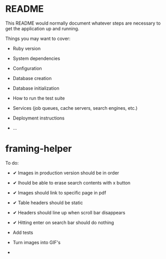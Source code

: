# README

This README would normally document whatever steps are necessary to get the
application up and running.

Things you may want to cover:

* Ruby version

* System dependencies

* Configuration

* Database creation

* Database initialization

* How to run the test suite

* Services (job queues, cache servers, search engines, etc.)

* Deployment instructions

* ...
# framing-helper

To do:
  * ✔ Images in production version should be in order
  * ✔ Ihould be able to erase search contents with x button
  * ✔ Images should link to specific page in pdf
  * ✔ Table headers should be static
  * ✔ Headers should line up when scroll bar disappears
  * ✔ Hitting enter on search bar should do nothing

  * Add tests
  * Turn images into GIF's 
  * 

